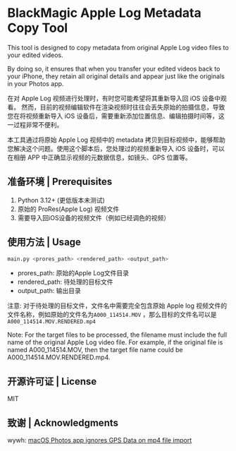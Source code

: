 # BlackMagic Apple Log Metadata Copy Tool

This tool is designed to copy metadata from original Apple Log video files to your edited videos.

By doing so, it ensures that when you transfer your edited videos back to your iPhone, they retain all original details
and appear just like the originals in your Photos app.

在对 Apple Log 视频进行处理时，有时您可能希望将其重新导入回 iOS 设备中观看。 然而，目前的视频编辑软件在渲染视频时往往会丢失原始的拍摄信息，导致您在将视频重新导入
iOS 设备后，需要重新添加位置信息、编辑拍摄时间等，这一过程非常不便利。

本工具通过将原始 Apple Log 视频中的 metadata 拷贝到目标视频中，能够帮助您解决这个问题。使用这个脚本后，您处理过的视频重新导入
iOS 设备时，可以在相册 APP 中正确显示视频的元数据信息，如镜头、GPS 位置等。

## 准备环境 | Prerequisites

1. Python 3.12+ (更低版本未测试)
2. 原始的 ProRes(Apple Log) 视频文件
3. 需要导入回iOS设备的视频文件（例如已经调色的视频）

## 使用方法 | Usage

```bash
main.py <prores_path> <rendered_path> <output_path>
```

- prores_path: 原始的Apple Log文件目录
- rendered_path: 待处理的目标文件
- output_path: 输出目录

注意: 对于待处理的目标文件，文件名中需要完全包含原始 Apple log 视频文件的文件名称，例如原始的文件名为``A000_114514.MOV``
，那么目标的文件名可以是``A000_114514.MOV.RENDERED.mp4``

Note: For the target files to be processed, the filename must include the full name of the original Apple Log video
file. For example, if the original file is named A000_114514.MOV, then the target file name could be
A000_114514.MOV.RENDERED.mp4.

## 开源许可证 | License

MIT

## 致谢 | Acknowledgments

wywh: [macOS Photos app ignores GPS Data on mp4 file import](https://exiftool.org/forum/index.php?topic=15418.msg82847#msg82847)
